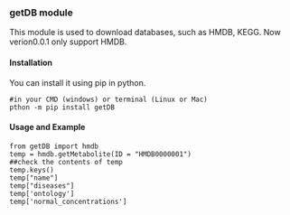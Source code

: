 ### getDB module

This module is used to download databases, such as HMDB, KEGG. Now verion0.0.1 only support 
HMDB.


#### Installation

You can install it using pip in python.

```
#in your CMD (windows) or terminal (Linux or Mac)
pthon -m pip install getDB
```

#### Usage and Example

```
from getDB import hmdb
temp = hmdb.getMetabolite(ID = "HMDB0000001")
##check the contents of temp
temp.keys()
temp["name"]
temp["diseases"]
temp['ontology']
temp['normal_concentrations']

```

